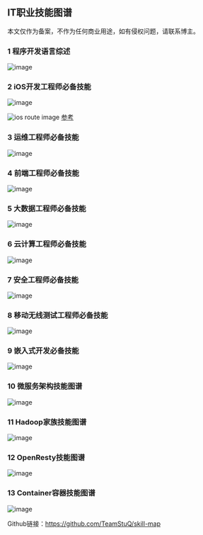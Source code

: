 ## IT职业技能图谱

本文仅作为备案，不作为任何商业用途，如有侵权问题，请联系博主。

### 1 程序开发语言综述

![image](https://github.com/BinaryArtists/not-just-code/blob/master/2016-knowledge-map/images/language.png)

### 2 iOS开发工程师必备技能

![image](https://github.com/BinaryArtists/not-just-code/blob/master/2016-knowledge-map/images/ios.png)

![ios route image](https://github.com/BinaryArtists/not-just-code/blob/master/2016-knowledge-map/images/ios-route.jpg)
[参考](https://github.com/shaojiankui/iOS-Route)

### 3 运维工程师必备技能

![image](https://github.com/BinaryArtists/not-just-code/blob/master/2016-knowledge-map/images/operation.png)

### 4 前端工程师必备技能

![image](https://github.com/BinaryArtists/not-just-code/blob/master/2016-knowledge-map/images/frontend.png)

### 5 大数据工程师必备技能

![image](https://github.com/BinaryArtists/not-just-code/blob/master/2016-knowledge-map/images/bigdata.png)

### 6 云计算工程师必备技能

![image](https://github.com/BinaryArtists/not-just-code/blob/master/2016-knowledge-map/images/cloud.png)

### 7 安全工程师必备技能

![image](https://github.com/BinaryArtists/not-just-code/blob/master/2016-knowledge-map/images/security.png)

### 8 移动无线测试工程师必备技能

![image](https://github.com/BinaryArtists/not-just-code/blob/master/2016-knowledge-map/images/mobiletest.png)

### 9 嵌入式开发必备技能

![image](https://github.com/BinaryArtists/not-just-code/blob/master/2016-knowledge-map/images/embed.png)

### 10 微服务架构技能图谱

![image](https://github.com/BinaryArtists/not-just-code/blob/master/2016-knowledge-map/images/macroservice.png)

### 11 Hadoop家族技能图谱

![image](https://github.com/BinaryArtists/not-just-code/blob/master/2016-knowledge-map/images/handoop.png)

### 12 OpenResty技能图谱

![image](https://github.com/BinaryArtists/not-just-code/blob/master/2016-knowledge-map/images/openresty.png)

### 13 Container容器技能图谱

![image](https://github.com/BinaryArtists/not-just-code/blob/master/2016-knowledge-map/images/container.png)

Github链接：https://github.com/TeamStuQ/skill-map
